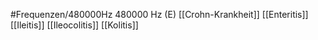 #Frequenzen/480000Hz
480000 Hz (E)
[[Crohn-Krankheit]]
[[Enteritis]]
[[Ileitis]]
[[Ileocolitis]]
[[Kolitis]]